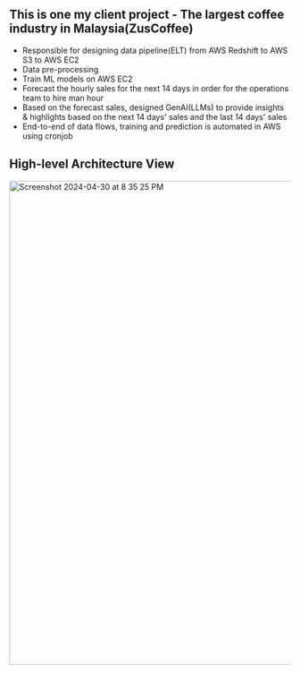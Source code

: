 ## This is one my client project - The largest coffee industry in Malaysia(ZusCoffee)
- Responsible for designing data pipeline(ELT) from AWS Redshift to AWS S3 to AWS EC2
- Data pre-processing
- Train ML models on AWS EC2
- Forecast the hourly sales for the next 14 days in order for the operations team to hire man hour
- Based on the forecast sales, designed GenAI(LLMs) to provide insights & highlights based on the next 14 days' sales and the last 14 days' sales
- End-to-end of data flows, training and prediction is automated in AWS using cronjob

## High-level Architecture View
  <img width="865" alt="Screenshot 2024-04-30 at 8 35 25 PM" src="https://github.com/Ruhul-Quddus-Tamim/Machine-Learning-Algorithms/assets/86849949/5c5fb40e-0b80-4830-8db3-044a5be739d5">
